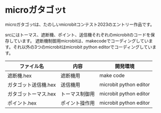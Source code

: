 # microガタゴッt
microガタゴッtは、たのしいmicrobitコンテスト2023のエントリー作品です。

srcにはトーマス、遮断機、ポイント、送信機それぞれのmicrobitのコードを保存しています。
遮断機制御用microbitは、makecodeでコーディングしています。それ以外の3つのmicrobitはmicrobit python editorでコーディングしています。

|ファイル名|内容|開発環境|
|-|-|-|
|遮断機.hex|遮断機用|make code|
|ガタゴット送信機.hex|送信機用|microbit python editor|
|ガタゴットーマス.hex|トーマス制御用|microbit python editor|
|ポイント.hex|ポイント操作用|microbit python editor|
